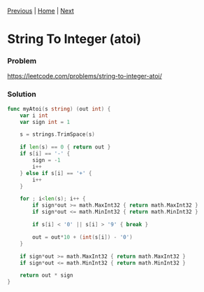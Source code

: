 [Previous](https://github.com/albertopformoso/go-leetcode/blob/main/007-reverse-integer/007-reverse-integer.md) | [Home](https://github.com/albertopformoso/go-leetcode) | [Next](https://github.com/albertopformoso/go-leetcode/blob/main/009-palindrome-number/009-palindrome-number.md)

# String To Integer (atoi)

### Problem

https://leetcode.com/problems/string-to-integer-atoi/

### Solution
```go
func myAtoi(s string) (out int) {
	var i int
	var sign int = 1

	s = strings.TrimSpace(s)

	if len(s) == 0 { return out }
	if s[i] == '-' {
		sign = -1
		i++
	} else if s[i] == '+' {
		i++
	}

	for ; i<len(s); i++ {
		if sign*out >= math.MaxInt32 { return math.MaxInt32 }
		if sign*out <= math.MinInt32 { return math.MinInt32 }

		if s[i] < '0' || s[i] > '9' { break }

		out = out*10 + (int(s[i]) - '0')
	}

	if sign*out >= math.MaxInt32 { return math.MaxInt32 }
	if sign*out <= math.MinInt32 { return math.MinInt32 }

	return out * sign
}
```